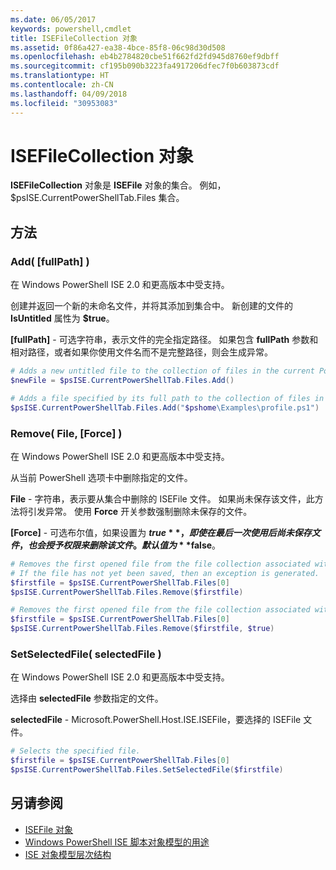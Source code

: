 ```yaml
---
ms.date: 06/05/2017
keywords: powershell,cmdlet
title: ISEFileCollection 对象
ms.assetid: 0f86a427-ea38-4bce-85f8-06c98d30d508
ms.openlocfilehash: eb4b2784820cbe51f662fd2fd945d8760ef9dbff
ms.sourcegitcommit: cf195b090b3223fa4917206dfec7f0b603873cdf
ms.translationtype: HT
ms.contentlocale: zh-CN
ms.lasthandoff: 04/09/2018
ms.locfileid: "30953083"
---
```

# <a name="the-isefilecollection-object"></a>ISEFileCollection 对象

**ISEFileCollection** 对象是 **ISEFile** 对象的集合。 例如，$psISE.CurrentPowerShellTab.Files 集合。

## <a name="methods"></a>方法

### <a name="add-fullpath-"></a>Add\( \[fullPath\] \)

在 Windows PowerShell ISE 2.0 和更高版本中受支持。

创建并返回一个新的未命名文件，并将其添加到集合中。 新创建的文件的 **IsUntitled** 属性为 **$true**。

**\[fullPath\]** - 可选字符串，表示文件的完全指定路径。 如果包含 **fullPath** 参数和相对路径，或者如果你使用文件名而不是完整路径，则会生成异常。

```powershell
# Adds a new untitled file to the collection of files in the current PowerShell tab.
$newFile = $psISE.CurrentPowerShellTab.Files.Add()

# Adds a file specified by its full path to the collection of files in the current PowerShell tab.
$psISE.CurrentPowerShellTab.Files.Add("$pshome\Examples\profile.ps1")
```

### <a name="remove-file-force-"></a>Remove\( File, \[Force\] \)

在 Windows PowerShell ISE 2.0 和更高版本中受支持。

从当前 PowerShell 选项卡中删除指定的文件。

**File** - 字符串，表示要从集合中删除的 ISEFile 文件。 如果尚未保存该文件，此方法将引发异常。 使用 **Force** 开关参数强制删除未保存的文件。

**\[Force\]** - 可选布尔值，如果设置为 **$true**，即使在最后一次使用后尚未保存文件，也会授予权限来删除该文件。 默认值为 **$false**。

```powershell
# Removes the first opened file from the file collection associated with the current PowerShell tab.
# If the file has not yet been saved, then an exception is generated.
$firstfile = $psISE.CurrentPowerShellTab.Files[0]
$psISE.CurrentPowerShellTab.Files.Remove($firstfile)

# Removes the first opened file from the file collection associated with the current PowerShell tab, even if it has not been saved.
$firstfile = $psISE.CurrentPowerShellTab.Files[0]
$psISE.CurrentPowerShellTab.Files.Remove($firstfile, $true)
```

### <a name="setselectedfile-selectedfile-"></a>SetSelectedFile\( selectedFile \)

在 Windows PowerShell ISE 2.0 和更高版本中受支持。

选择由 **selectedFile** 参数指定的文件。

**selectedFile** - Microsoft.PowerShell.Host.ISE.ISEFile，要选择的 ISEFile 文件。

```powershell
# Selects the specified file.
$firstfile = $psISE.CurrentPowerShellTab.Files[0]
$psISE.CurrentPowerShellTab.Files.SetSelectedFile($firstfile)
```

## <a name="see-also"></a>另请参阅

- [ISEFile 对象](The-ISEFile-Object.md)
- [Windows PowerShell ISE 脚本对象模型的用途](Purpose-of-the-Windows-PowerShell-ISE-Scripting-Object-Model.md)
- [ISE 对象模型层次结构](The-ISE-Object-Model-Hierarchy.md)